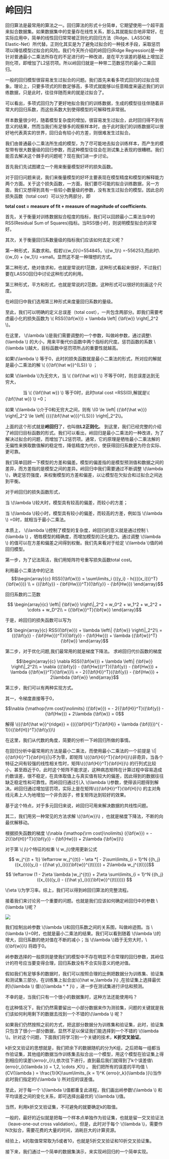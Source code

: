 # 岭回归 #

回归算法是最常用的算法之一。回归算法的形式十分简单，它期望使用一个超平面来拟合数据集。如果数据集中的变量存在线性关系，那么其就能拟合地非常好。在实际应用中，简单的线性回归常常被正则化的回归方法（Ridge、LASSO和Elastic-Net）所代替。正则化其实是为了避免过拟合的一种技术手段，采取惩罚项以降低模型过拟合的风险。我们今天所介绍的岭回归(Ridge Regression)是一种针对普通最小二乘法所存在的不足进行的一种改进，是在平方误差的基础上增加正则化项，即增加了L2惩罚项。所以岭回归就是一种带二范数惩罚的最小二乘回归。

一般的回归模型很容易发生过拟合的问题。我们首先来看多项式回归的过拟合现象。理论上，只要多项式的阶数足够高，多项式就能够以任意精度来逼近我们的训练数据，只是此时，往往伴随而来的就是过拟合了。

可以看出，多项式回归为了更好地拟合我们的训练数据，生成的模型往往伴随着非常大的回归系数，而这些系数大到使得模型的可解释性非常弱。

样本数量很少时，随着模型复杂度的增加，很容易发生过拟合，此时回归得不到有意义的结果，然而当我们有足够多的观察样本时，由于此时我们的训练数据可以很好地代表真实的世界，回归会有较小的方差，则很难发生过拟合。

我们由普通最小二乘法所生成的模型，为了尽可能地去拟合训练样本，而产生的模型带有很大数量级的回归参数，而这种模型往往会在测试集上表现的很糟糕。我们能否去解决这个棘手的问题呢？现在我们进一步讨论。

首先我们先试图建立一个用来衡量模型好坏的损失函数。

对于回归问题来说，我们来衡量模型的好坏主要表现在模型精度和模型的解释能力两个方面。关于这个损失函数，一方面，我们要尽可能的拟合训练数据，另一方面，我们又想得到具有一些较小数量级的参数，没有发生过拟合的模型。因此总的损失函数（total cost）可以分为两部分，即

**total cost = measure of fit + measure of magnitude of coefficients**.

首先，关于衡量对训练数据拟合程度的指标，我们可以回顾最小二乘法当中的RSS(Residual Sum of Squares)指标。当RSS很小时，则说明模型拟合的非常好。

其次，关于衡量回归系数量级的指标我们应该如何去定义呢？

第一种形式，系数求和。假若\\({w_0}\\)=554845，\\({w_1}\\) =-556253,而此时\\({w_0} + {w_1}\\) =small。显然这不是一种理想的方式。

第二种形式，绝对值求和，也就是常说的1范数，这种形式看起来很好，不过我们要在LASSO回归中讨论这种形式的利用。

第三种形式，平方和形式，也就是常说的2范数。这种形式可以很好的刻画这个尺度。

在岭回归中我们选用第三种形式来度量回归系数的量级。

至此，我们可以明确的定义总误差（total cost），一共包含两部分。即我们需要考虑最小化的损失函数为 
\\( RSS({\bf{w}}) + \lambda \left\| {\bf{w}} \right\|_2^2 \\)。

在这里， \\(\lambda \\)是我们需要调整的一个参数，叫做岭参数，通过调整\\(\lambda \\) 的大小，用来平衡代价函数中两个指标的尺度。惩罚函数的系数 \\(\lambda \\)越大，目标函数中惩罚项所占的重要性就越高。

如果\\(\lambda \\) 等于0，此时的损失函数就是最小二乘法的形式，所对应的解就是最小二乘法的解 \\( {{\bf{\hat w}}^{LS}} \\) ；

如果 \\(\lambda \\)为无穷大，当 \\( {\bf{\hat w}} \\) 不等于0时，则总误差达到无穷大，

&emsp;&emsp;&emsp;&emsp;当 \\( {\bf{\hat w}} \\) 等于0时，此时total cost =RSS(0),解就是\\( {\bf{\hat w}} \\)  =0；

如果 \\(\lambda \\)介于0和无穷大之间，则有 \\(0 \le \left\| {{\bf{\hat w}}} \right\|_2^2 \le \left\| {{{{\bf{\hat w}}}^{LS}}} \right\|_2^2\\)。


上面的这个形式就是**岭回归**了，也叫做**L2正则化**。
到这里，我们已经完整的介绍了岭回归目标函数的形式。我们可以看出，岭回归是最小二乘法的一种改进，为了解决过拟合的问题，而增加了L2惩罚项。通常，它的原理是牺牲最小二乘法解的无偏性来换取数值解的稳定性，降低精度为代价，使获得回归系数更为符合实际、更可靠。

我们简单回顾一下模型的方差和偏差。模型的偏差指的是模型预测值和数据之间的差异，而方差指的是模型之间的差异。岭回归中我们需要通过不断调整 \\(\lambda \\)，确定惩罚强度，来权衡模型的方差和偏差，以让模型在欠拟合和过拟合之间达到平衡。

对于岭回归的损失函数形式，

当  \\(\lambda \\)较大时，模型具有较高的偏差，而较小的方差；

当  \\(\lambda \\)较小时，模型具有较小的偏差，而较高的方差，例如当 \\(\lambda \\) =0时，就相当于最小二乘法。

本质上，  \\(\lambda \\)控制了模型的复杂度，岭回归的意义就是通过控制 \\(\lambda \\) ，牺牲模型的精确度，而增加模型的泛化能力。通过调整 \\(\lambda \\) 的值可以在方差和偏差之间得到权衡。我们先来看对于给定  \\(\lambda \\)值的岭回归模型。

第一步，为了记法简洁，我们用矩阵符号重写损失函数total cost。

利用最小二乘法中的记法
$$\begin{array}{c}
RSS({\bf{w}}) = \sum\limits_i {({y_i} - h{{({x_i})}^T}{\bf{w}})} \\
 = {({\bf{y}} - {\bf{Hw}})^T}({\bf{y}} - {\bf{Hw}})
\end{array}$$

回归系数的二范数

$$ \begin{array}{c}
\left\| {\bf{w}} \right\|_2^2 = w_0^2 + w_1^2 + w_2^2 +  \cdots  + w_D^2\\
 = {{\bf{w}}^T}{\bf{w}}
\end{array}$$

于是，岭回归的损失函数可以写为

$$ \begin{array}{c}
RSS({\bf{w}}) + \lambda \left\| {\bf{w}} \right\|_2^2\\
 = {({\bf{y}} - {\bf{Hw}})^T}({\bf{y}} - {\bf{Hw}}) + \lambda {{\bf{w}}^T}{\bf{w}}
\end{array}$$

第二步，对于优化问题,我们最常用的就是梯度下降法。
求岭回归代价函数的梯度

$$\begin{array}{c}
\nabla RSS({\bf{w}}) + \lambda \left\| {\bf{w}} \right\|_2^2\\
 = \nabla {({\bf{y}} - {\bf{Hw}})^T}({\bf{y}} - {\bf{Hw}}) + \lambda {{\bf{w}}^T}{\bf{w}}\\
 =  - 2{{\bf{H}}^T}({\bf{y}} - {\bf{Hw}}) + 2\lambda {\bf{w}}
\end{array}$$

第三步，我们可以有两种实现方式。

其一，令梯度直接等于0，

$$\nabla {\mathop{\rm cost}\nolimits} ({\bf{w}}) =  - 2{{\bf{H}}^T}({\bf{y}} - {\bf{Hw}}) + 2\lambda {\bf{w}} = 0$$

解得 \\({{\bf{\hat w}}^{ridge}} = {({{\bf{H}}^T}{\bf{H}} + \lambda {\bf{I}})^{ - 1}}{{\bf{H}}^T}{\bf{y}}\\)


在这里，我们从代数的角度，简要的分析一下岭回归所做的事情。

在回归分析中最常用的方法是最小二乘法，而使用最小二乘法的一个前提是 \\(|{{\bf{H}}^T}{\bf{H}}|\\)不为零，即矩阵 \\({{\bf{H}}^T}{\bf{H}}\\)非奇异，当各个特征之间有较强的线性相关性时，矩阵\\({{\bf{H}}^T}{\bf{H}}\\) 的行列式比较小，甚至趋近于0，此时这个矩阵不能求逆，这种病态矩阵在计算过程中容易造成约数误差，很不稳定，在具体取值上与真实值有较大的偏差，因此得到的数据往往缺乏稳定性和可靠性。而岭回归通过引入  \\(\lambda \\)参数，使得该问题得到解决。岭回归通过增加惩罚项，实际上是在矩阵\\({{\bf{H}}^T}{\bf{H}}\\) 的主对角线元素上人为地增加一个非负因子，修复矩阵达到较好的效果。


基于这个特点，对于多元回归来说，岭回归可用来解决数据的共线性问题。

其二，我们用另一种常见的方法求解
\\({\bf{w}}\\) ，也就是梯度下降法，不断的向最优解移动。

根据损失函数的梯度 
\\(\nabla {\mathop{\rm cost}\nolimits} ({\bf{w}}) =  - 2{{\bf{H}}^T}({\bf{y}} - {\bf{Hw}}) + 2\lambda {\bf{w}}\\)

对于第 \\( j\\)个特征的权重 \\( w_j\\)使用更新公式

$$ 
w_j^{(t + 1)} \leftarrow w_j^{(t)} - \eta *[ - 2\sum\limits_{i = 1}^N {{h_j}({x_i})({y_i} - {{\hat y}_i}({{\bf{w}}^{(t)}})) + 2\lambda w_j^{(t)}}]$$

$$ \leftarrow (1 - 2\eta \lambda )w_j^{(t)} + 2\eta \sum\limits_{i = 1}^N {{h_j}({x_i})({y_i} - {{\hat y}_i}({{\bf{w}}^{(t)}}))} $$

\\(\eta \\)为学习率。综上，我们可以得到岭回归算法的完整流程。

接着我们来讨论另一个重要的问题。也就是我们应该如何确定岭回归中的参数 \\(\lambda \\)呢？

![](http://i.imgur.com/UYiZeoq.png)


我们绘制出岭参数 \\(\lambda \\)和回归系数之间的关系图，叫做岭迹图。当 \\(\lambda \\)=0时，也就是最小二乘法的结果。我们可以看到随着 \\(\lambda \\)的增大，回归系数的绝对值在不断的减小；当 \\(\lambda \\)趋于无穷大时，\\({\bf{w}}\\) 将趋于0。

岭参数选择的一般原则是使我们的模型中不存在明显不合常理的回归参数，其岭估计的符号应当要变得合理，回归系数没有不合实际意义的绝对值。

假如我们有足够多的数据时，我们可以按照合理的比例把数据分为训练集、验证集和测试集三部分。在训练集上拟合出\\({\hat w_\lambda }\\) ,在验证集上选择最优的\\(\lambda \\) 值\\({\lambda ^ * }\\) ，进一步在测试集进行评估和预测。

不幸的是，当我们只有一个很小的数据集时，这种方法还能使用吗？

在这种情况下，我们仍然需要留出一小部分数据来作为测验集，问题的关键就是我们该如何利用剩下的数据去找到一个不错的\\(\lambda \\) 呢？

如果我们仍然按照之前的方式，把这部分数据分为训练集和验证集，此时，验证集只包含了很小一部分数据，显然不足以保证我们能选择到一个不错的 \\(\lambda \\)。针对这个问题，下面我们将学习到一个关键的技术，**K折交叉验证**。

k折交叉验证的思想就是，我们把余下的数据随机的分为K组，之后把每一组都当作验证集，其他组的数据当作训练集去拟合出一个模型，用这个模型在验证集上得到相应的误差\\(erro{r_i}\\),依次往下进行，直到最后我们就得到了k个误差值\\(erro{r_i}(\lambda )(i = 1,2, \cdots ,K)\\) 。
我们把所有的误差的平均值 
\\(CV(\lambda ) = \frac{1}{K}\sum\limits_{k = 1}^K {erro{r_k}(\lambda )}\\)当作此时我们指定的\\(\lambda \\) 所对应的误差值。


至此，对于每一个 \\(\lambda \\)值都重复此进程，我们画出岭参数\\(\lambda \\) 和平均误差之间的变化关系，即可选择出最优的 \\(\lambda \\)值。


当然，利用k折交叉验证集，不可避免的就要确定k的取值。

一般的，最好的近似就是把每一个样本点单独作为验证集，也就是留一交叉验证法（leave-one-out cross validation）。但是，此时对于每个 \\(\lambda \\)，需要作N次拟合，需要花费的大量的时间，消耗巨大的计算资源。

经验上，k的取值常常取为5或者10，也就是5折交叉验证和10折交叉验证集。

接下来，我们通过一个简单的数据集演示，来实现岭回归的一个简单实现。
